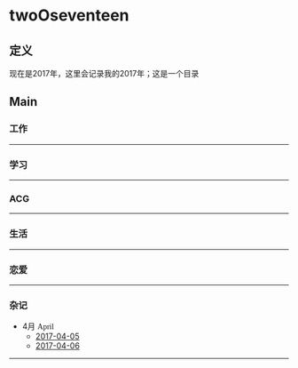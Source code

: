 # twoOseventeen
## 定义  
现在是2017年，这里会记录我的2017年；这是一个目录

## Main  
### 工作

---
### 学习

---
### ACG

---
### 生活

---
### 恋爱

---
### 杂记
- 4月 <font face="Source Code Pro">April</font>  
  - [2017-04-05](https://github.com/gitNYB/Reading_20170405)  
  - [2017-04-06](https://github.com/gitNYB/Reading_20170406)
---
